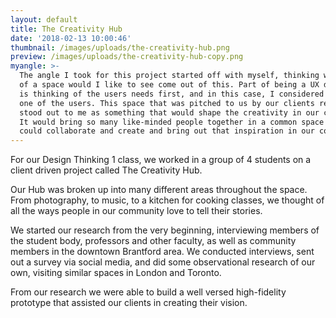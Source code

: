 ```yaml
---
layout: default
title: The Creativity Hub
date: '2018-02-13 10:00:46'
thumbnail: /images/uploads/the-creativity-hub.png
preview: /images/uploads/the-creativity-hub-copy.png
myangle: >-
  The angle I took for this project started off with myself, thinking what kind
  of a space would I like to see come out of this. Part of being a UX designer
  is thinking of the users needs first, and in this case, I considered myself as
  one of the users. This space that was pitched to us by our clients really
  stood out to me as something that would shape the creativity in our community.
  It would bring so many like-minded people together in a common space where we
  could collaborate and create and bring out that inspiration in our community.
---
```

For our Design Thinking 1 class, we worked in a group of 4 students on a client driven project called The Creativity Hub.

Our Hub was broken up into many different areas throughout the space. From photography, to music, to a kitchen for cooking classes, we thought of all the ways people in our community love to tell their stories.

We started our research from the very beginning, interviewing members of the student body, professors and other faculty, as well as community members in the downtown Brantford area. We conducted interviews, sent out a survey via social media, and did some observational research of our own, visiting similar spaces in London and Toronto.

From our research we were able to build a well versed high-fidelity prototype that assisted our clients in creating their vision.
